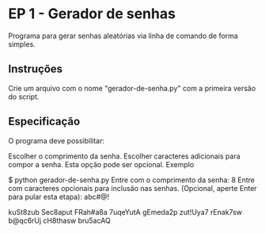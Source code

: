 EP 1 - Gerador de senhas
=================

Programa para gerar senhas aleatórias via linha de comando de forma simples.

Instruções
----------
Crie um arquivo com o nome "gerador-de-senha.py" com a primeira versão do script.

Especificação
-----------
O programa deve possibilitar:

Escolher o comprimento da senha.
Escolher caracteres adicionais para compor a senha. Esta opção pode ser opcional.
Exemplo

$ python gerador-de-senha.py
Entre com o comprimento da senha:
8
Entre com caracteres opcionais para inclusão nas senhas. (Opcional, aperte Enter para pular esta etapa):
abc#@!

kuSt8zub
Sec8aput
FRah#a8a
7uqeYutA
gEmeda2p
zut!Uya7
rEnak7sw
b@qc6rUj
cH8thasw
bru5acAQ